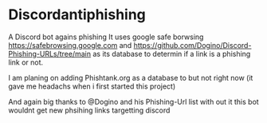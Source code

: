 # Discordantiphishing
 A Discord bot agains phishing
 It uses google safe borwsing https://safebrowsing.google.com
 and https://github.com/Dogino/Discord-Phishing-URLs/tree/main 
 as its database to determin if a link is a phishing link or not.

 I am planing on adding Phishtank.org as a database to but not right now
 (it gave me headachs when i first started this project)

 And again big thanks to @Dogino and his Phishing-Url list with out it
 this bot wouldnt get new phsihing links targetting discord

